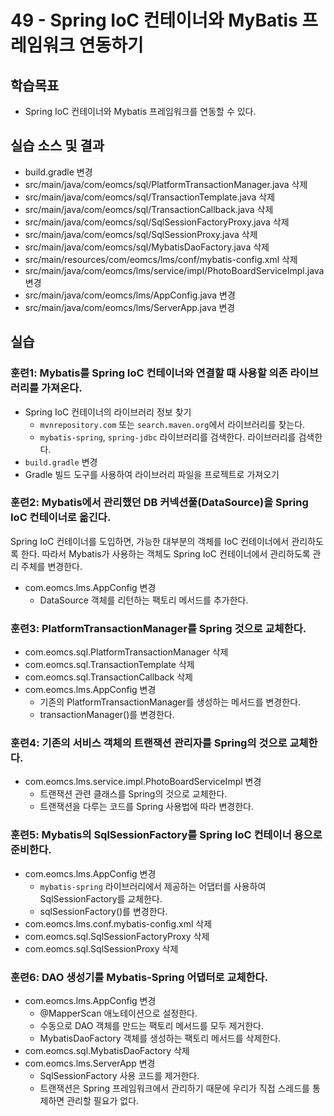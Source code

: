 # 49 - Spring IoC 컨테이너와 MyBatis 프레임워크 연동하기

## 학습목표

- Spring IoC 컨테이너와 Mybatis 프레임워크를 연동할 수 있다.

## 실습 소스 및 결과

- build.gradle 변경
- src/main/java/com/eomcs/sql/PlatformTransactionManager.java 삭제
- src/main/java/com/eomcs/sql/TransactionTemplate.java 삭제
- src/main/java/com/eomcs/sql/TransactionCallback.java 삭제
- src/main/java/com/eomcs/sql/SqlSessionFactoryProxy.java 삭제
- src/main/java/com/eomcs/sql/SqlSessionProxy.java 삭제
- src/main/java/com/eomcs/sql/MybatisDaoFactory.java 삭제
- src/main/resources/com/eomcs/lms/conf/mybatis-config.xml 삭제
- src/main/java/com/eomcs/lms/service/impl/PhotoBoardServiceImpl.java 변경
- src/main/java/com/eomcs/lms/AppConfig.java 변경
- src/main/java/com/eomcs/lms/ServerApp.java 변경

## 실습  

### 훈련1: Mybatis를 Spring IoC 컨테이너와 연결할 때 사용할 의존 라이브러리를 가져온다.

- Spring IoC 컨테이너의 라이브러리 정보 찾기
  - `mvnrepository.com` 또는 `search.maven.org`에서 라이브러리를 찾는다.
  - `mybatis-spring`, `spring-jdbc` 라이브러리를 검색한다. 
    라이브러리를 검색한다.
- `build.gradle` 변경
- Gradle 빌드 도구를 사용하여 라이브러리 파일을 프로젝트로 가져오기

### 훈련2: Mybatis에서 관리했던 DB 커넥션풀(DataSource)을 Spring IoC 컨테이너로 옮긴다.

Spring IoC 컨테이너를 도입하면, 
가능한 대부분의 객체를 IoC 컨테이너에서 관리하도록 한다.
따라서 Mybatis가 사용하는 객체도 Spring IoC 컨테이너에서 관리하도록 
관리 주체를 변경한다.

- com.eomcs.lms.AppConfig 변경
  - DataSource 객체를 리턴하는 팩토리 메서드를 추가한다.
  
### 훈련3: PlatformTransactionManager를 Spring 것으로 교체한다.

- com.eomcs.sql.PlatformTransactionManager 삭제
- com.eomcs.sql.TransactionTemplate 삭제
- com.eomcs.sql.TransactionCallback 삭제
- com.eomcs.lms.AppConfig 변경
  - 기존의 PlatformTransactionManager를 생성하는 메서드를 변경한다.
  - transactionManager()를 변경한다.  

### 훈련4: 기존의 서비스 객체의 트랜잭션 관리자를 Spring의 것으로 교체한다.

- com.eomcs.lms.service.impl.PhotoBoardServiceImpl 변경
  - 트랜잭션 관련 클래스를 Spring의 것으로 교체한다.
  - 트랜잭션을 다루는 코드를 Spring 사용법에 따라 변경한다.
  
### 훈련5: Mybatis의 SqlSessionFactory를 Spring IoC 컨테이너 용으로 준비한다.

- com.eomcs.lms.AppConfig 변경
  - `mybatis-spring` 라이브러리에서 제공하는 어댑터를 사용하여 SqlSessionFactory를 교체한다. 
  - sqlSessionFactory()를 변경한다.
- com.eomcs.lms.conf.mybatis-config.xml 삭제
- com.eomcs.sql.SqlSessionFactoryProxy 삭제
- com.eomcs.sql.SqlSessionProxy 삭제

### 훈련6: DAO 생성기를 Mybatis-Spring 어댑터로 교체한다.

- com.eomcs.lms.AppConfig 변경
  - @MapperScan 애노테이션으로 설정한다.
  - 수동으로 DAO 객체를 만드는 팩토리 메서드를 모두 제거한다.
  - MybatisDaoFactory 객체를 생성하는 팩토리 메서드를 삭제한다.
- com.eomcs.sql.MybatisDaoFactory 삭제
- com.eomcs.lms.ServerApp 변경
  - SqlSessionFactory 사용 코드를 제거한다.
  - 트랜잭션은 Spring 프레임워크에서 관리하기 때문에 
    우리가 직접 스레드를 통제하면 관리할 필요가 없다.